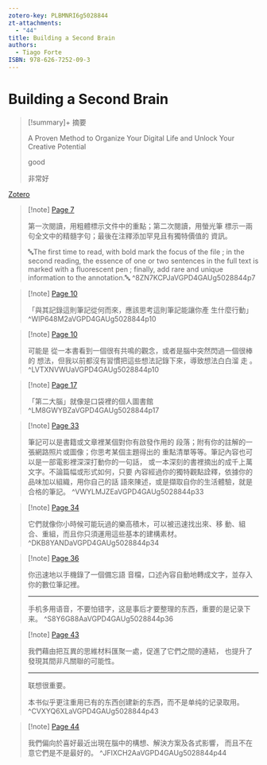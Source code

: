 ```yaml
---
zotero-key: PLBMNRI6g5028844
zt-attachments:
  - "44"
title: Building a Second Brain
authors:
  - Tiago Forte
ISBN: 978-626-7252-09-3
---
```


# Building a Second Brain

> [!summary]+ 摘要
>
> A Proven Method to Organize Your Digital Life and Unlock Your Creative Potential
>
> good
>
> 非常好

[Zotero](zotero://select/groups/5028844/items/PLBMNRI6) 

> [!note] [Page 7](zotero://open-pdf/groups/5028844/items/VGPD4GAU?page=7&annotation=8ZN7KCPJ)
> 
> 第一次閱讀，用粗體標示文件中的重點；第二次閱讀，用螢光筆 標示一兩句全文中的精髓字句；最後在注釋添加罕見且有獨特價值的 資訊。
> 
> 🔤The first time to read, with bold mark the focus of the file ; in the second reading, the essence of one or two sentences in the full text is marked with a fluorescent pen ; finally, add rare and unique information to the annotation.🔤
> ^8ZN7KCPJaVGPD4GAUg5028844p7

> [!note] [Page 10](zotero://open-pdf/groups/5028844/items/VGPD4GAU?page=10&annotation=WIP648M2)
> 
> 「與其記錄這則筆記從何而來，應該思考這則筆記能讓你產 生什麼行動」
> ^WIP648M2aVGPD4GAUg5028844p10

> [!note] [Page 10](zotero://open-pdf/groups/5028844/items/VGPD4GAU?page=10&annotation=LVTXNVWU)
> 
> 可能是 從一本書看到一個很有共鳴的觀念，或者是腦中突然閃過一個很棒的 想法，但我以前都沒有習慣把這些想法記錄下來，導致想法白白溜 走 。
> ^LVTXNVWUaVGPD4GAUg5028844p10

> [!note] [Page 17](zotero://open-pdf/groups/5028844/items/VGPD4GAU?page=17&annotation=LM8GWYBZ)
> 
> 「第二大腦」就像是口袋裡的個人圖書館
> ^LM8GWYBZaVGPD4GAUg5028844p17

> [!note] [Page 33](zotero://open-pdf/groups/5028844/items/VGPD4GAU?page=33&annotation=VWYLMJZE)
> 
> 筆記可以是書籍或文章裡某個對你有啟發作用的 段落；附有你的註解的一張網路照片或圖像；你思考某個主題得出的 重點清單等等。筆記內容也可以是一部電影裡深深打動你的一句話， 或一本深刻的書裡摘出的成千上萬文字。不論篇幅或形式如何，只要 內容經過你的獨特觀點詮釋，依據你的品味加以組織，用你自己的話 語來陳述，或是擷取自你的生活體驗，就是合格的筆記。
> ^VWYLMJZEaVGPD4GAUg5028844p33

> [!note] [Page 34](zotero://open-pdf/groups/5028844/items/VGPD4GAU?page=34&annotation=DKB8YAND)
> 
> 它們就像你小時候可能玩過的樂高積木，可以被迅速找出來、移 動、組合、重組，而且你只須運用這些基本的建構素材。
> ^DKB8YANDaVGPD4GAUg5028844p34

> [!note] [Page 36](zotero://open-pdf/groups/5028844/items/VGPD4GAU?page=36&annotation=S8Y6G88A)
> 
> 你迅速地以手機錄了一個備忘語 音檔，口述內容自動地轉成文字，並存入你的數位筆記裡。
> 
> ---
> 
> 手机多用语音，不要怕错字，这是事后才要整理的东西，重要的是记录下来。
> ^S8Y6G88AaVGPD4GAUg5028844p36

> [!note] [Page 43](zotero://open-pdf/groups/5028844/items/VGPD4GAU?page=43&annotation=CVXYQ6XL)
> 
> 我們藉由把互異的思維材料匯聚一處，促進了它們之間的連結， 也提升了發現其間非凡關聯的可能性。
> 
> ---
> 
> 联想很重要。
> 
> 本书似乎更注重用已有的东西创建新的东西，而不是单纯的记录取用。
> ^CVXYQ6XLaVGPD4GAUg5028844p43

> [!note] [Page 44](zotero://open-pdf/groups/5028844/items/VGPD4GAU?page=44&annotation=JFIXCH2A)
> 
> 我們偏向於喜好最近出現在腦中的構想、解決方案及各式影響， 而且不在意它們是不是最好的。
> ^JFIXCH2AaVGPD4GAUg5028844p44
